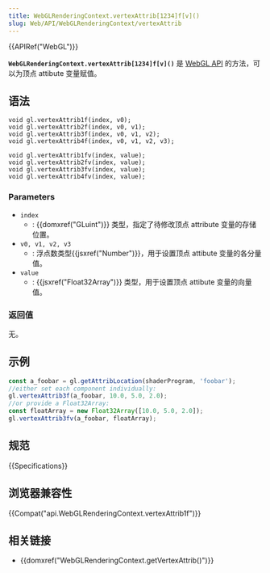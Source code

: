 ```yaml
---
title: WebGLRenderingContext.vertexAttrib[1234]f[v]()
slug: Web/API/WebGLRenderingContext/vertexAttrib
---
```

{{APIRef("WebGL")}}

**`WebGLRenderingContext.vertexAttrib[1234]f[v]()`** 是 [WebGL API](/zh-CN/docs/Web/API/WebGL_API) 的方法，可以为顶点 attibute 变量赋值。

## 语法

```plain
void gl.vertexAttrib1f(index, v0);
void gl.vertexAttrib2f(index, v0, v1);
void gl.vertexAttrib3f(index, v0, v1, v2);
void gl.vertexAttrib4f(index, v0, v1, v2, v3);

void gl.vertexAttrib1fv(index, value);
void gl.vertexAttrib2fv(index, value);
void gl.vertexAttrib3fv(index, value);
void gl.vertexAttrib4fv(index, value);
```

### Parameters

- `index`
  - : {{domxref("GLuint")}} 类型，指定了待修改顶点 attribute 变量的存储位置。
- `v0, v1, v2, v3`
  - : 浮点数类型{{jsxref("Number")}}，用于设置顶点 attibute 变量的各分量值。
- `value`
  - : {{jsxref("Float32Array")}} 类型，用于设置顶点 attibute 变量的向量值。

### 返回值

无。

## 示例

```js
const a_foobar = gl.getAttribLocation(shaderProgram, 'foobar');
//either set each component individually:
gl.vertexAttrib3f(a_foobar, 10.0, 5.0, 2.0);
//or provide a Float32Array:
const floatArray = new Float32Array([10.0, 5.0, 2.0]);
gl.vertexAttrib3fv(a_foobar, floatArray);
```

## 规范

{{Specifications}}

## 浏览器兼容性

{{Compat("api.WebGLRenderingContext.vertexAttrib1f")}}

## 相关链接

- {{domxref("WebGLRenderingContext.getVertexAttrib()")}}
